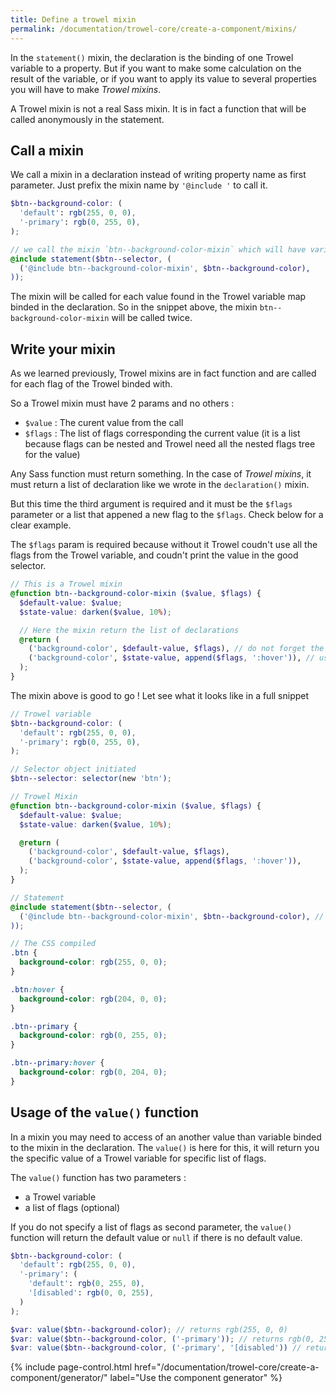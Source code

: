 ```yaml
---
title: Define a trowel mixin
permalink: /documentation/trowel-core/create-a-component/mixins/
---
```


In the `statement()` mixin, the declaration is the binding of one Trowel variable to a property. But if you want to make some calculation on the result of the variable, or if you want to apply its value to several properties you will have to make *Trowel mixins*.

A Trowel mixin is not a real Sass mixin. It is in fact a function that will be called anonymously in the statement.

## Call a mixin
We call a mixin in a declaration instead of writing property name as first parameter. Just prefix the mixin name by `'@include '` to call it.

```scss
$btn--background-color: (
  'default': rgb(255, 0, 0),
  '-primary': rgb(0, 255, 0),
);

// we call the mixin `btn--background-color-mixin` which will have variable passed `$btn--background-color`
@include statement($btn--selector, (
  ('@include btn--background-color-mixin', $btn--background-color),
));
```

The mixin will be called for each value found in the Trowel variable map binded in the declaration. So in the snippet above, the mixin `btn--background-color-mixin` will be called twice.


## Write your mixin
As we learned previously, Trowel mixins are in fact function and are called for each flag of the Trowel binded with.

So a Trowel mixin must have 2 params and no others :
* `$value` : The curent value from the call
* `$flags` : The list of flags corresponding the current value (it is a list because flags can be nested and Trowel need all the nested flags tree for the value)

Any Sass function must return something. In the case of *Trowel mixins*, it must return a list of declaration like we wrote in the `declaration()` mixin.

But this time the third argument is required and it must be the `$flags` parameter or a list that appened a new flag to the `$flags`. Check below for a clear example.

The `$flags` param is required because without it Trowel coudn't use all the flags from the Trowel variable, and coudn't print the value in the good selector.

```scss
// This is a Trowel mixin
@function btn--background-color-mixin ($value, $flags) {
  $default-value: $value;
  $state-value: darken($value, 10%);

  // Here the mixin return the list of declarations
  @return (
    ('background-color', $default-value, $flags), // do not forget the 3rd param with $flags
    ('background-color', $state-value, append($flags, ':hover')), // use the native append() method to add a new flag to the list
  );
}
```

The mixin above is good to go ! Let see what it looks like in a full snippet

```scss
// Trowel variable
$btn--background-color: (
  'default': rgb(255, 0, 0),
  '-primary': rgb(0, 255, 0),
);

// Selector object initiated
$btn--selector: selector(new 'btn');

// Trowel Mixin
@function btn--background-color-mixin ($value, $flags) {
  $default-value: $value;
  $state-value: darken($value, 10%);

  @return (
    ('background-color', $default-value, $flags),
    ('background-color', $state-value, append($flags, ':hover')),
  );
}

// Statement
@include statement($btn--selector, (
  ('@include btn--background-color-mixin', $btn--background-color), // Mixin implementation
));

// The CSS compiled
.btn {
  background-color: rgb(255, 0, 0);
}

.btn:hover {
  background-color: rgb(204, 0, 0);
}

.btn--primary {
  background-color: rgb(0, 255, 0);
}

.btn--primary:hover {
  background-color: rgb(0, 204, 0);
}
```

## Usage of the `value()` function
In a mixin you may need to access of an another value than variable binded to the mixin in the declaration. The `value()` is here for this, it will return you the specific value of a Trowel variable for specific list of flags.

The `value()` function has two parameters :
* a Trowel variable
* a list of flags (optional)

If you do not specify a list of flags as second parameter, the `value()` function will return the default value or `null` if there is no default value.

```scss
$btn--background-color: (
  'default': rgb(255, 0, 0),
  '-primary': (
    'default': rgb(0, 255, 0),
    '[disabled': rgb(0, 0, 255),
  )
);

$var: value($btn--background-color); // returns rgb(255, 0, 0)
$var: value($btn--background-color, ('-primary')); // returns rgb(0, 255, 0)
$var: value($btn--background-color, ('-primary', '[disabled')) // returns rgb(0, 0, 255);
```

{% include page-control.html href="/documentation/trowel-core/create-a-component/generator/" label="Use the component generator" %}
